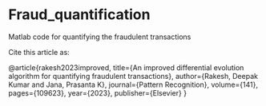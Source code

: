 # Fraud_quantification
Matlab code for quantifying the fraudulent transactions

Cite this article as:

@article{rakesh2023improved,
  title={An improved differential evolution algorithm for quantifying fraudulent transactions},
  author={Rakesh, Deepak Kumar and Jana, Prasanta K},
  journal={Pattern Recognition},
  volume={141},
  pages={109623},
  year={2023},
  publisher={Elsevier}
}
